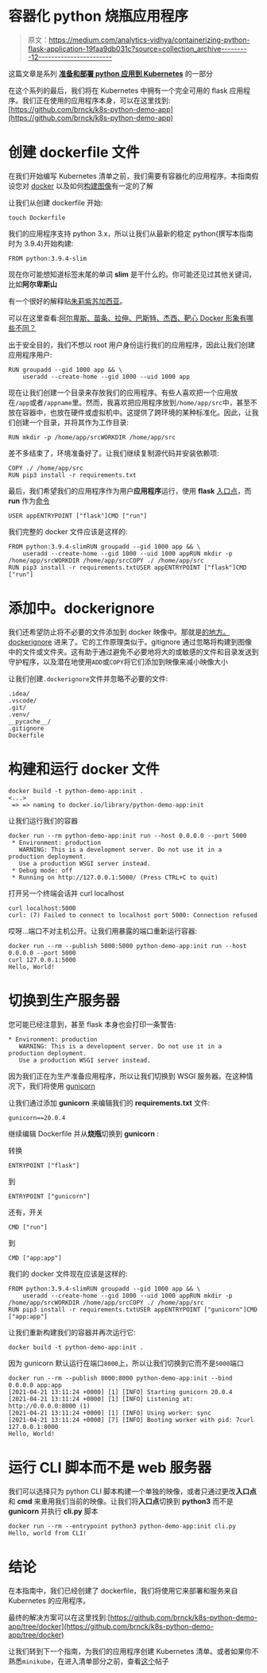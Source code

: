 # 容器化 python 烧瓶应用程序

> 原文：<https://medium.com/analytics-vidhya/containerizing-python-flask-application-19faa9db031c?source=collection_archive---------12----------------------->

这篇文章是系列 [**准备和部署 python 应用到 Kubernetes**](/@augustasberneckas/prepare-and-deploy-python-app-to-kubernetes-736b13fe4cef) 的一部分

在这个系列的最后，我们将在 Kubernetes 中拥有一个完全可用的 flask 应用程序。我们正在使用的应用程序本身，可以在这里找到:[https://github.com/brnck/k8s-python-demo-app](https://github.com/brnck/k8s-python-demo-app)

# 创建 dockerfile 文件

在我们开始编写 Kubernetes 清单之前，我们需要有容器化的应用程序。本指南假设您对 [docker](https://docs.docker.com/) 以及如何[构建图像](https://docs.docker.com/engine/reference/builder)有一定的了解

让我们从创建 dockerfile 开始:

```
touch Dockerfile
```

我们的应用程序支持 python 3.x，所以让我们从最新的稳定 python(撰写本指南时为 3.9.4)开始构建:

```
FROM python:3.9.4-slim
```

现在你可能想知道标签末尾的单词 **slim** 是干什么的。你可能还见过其他关键词，比如**阿尔卑斯山**

有一个很好的解释贴[朱莉紫苏加西亚](/@geekgirl907)。

可以在这里查看:[阿尔卑斯、苗条、拉伸、巴斯特、杰西、靶心 Docker 形象有哪些不同？](/swlh/alpine-slim-stretch-buster-jessie-bullseye-bookworm-what-are-the-differences-in-docker-62171ed4531d)

出于安全目的，我们不想以 root 用户身份运行我们的应用程序，因此让我们创建应用程序用户:

```
RUN groupadd --gid 1000 app && \
    useradd --create-home --gid 1000 --uid 1000 app
```

现在让我们创建一个目录来存放我们的应用程序。有些人喜欢把一个应用放在`/app`或者`/appname`里。然而，我喜欢把应用程序放到`/home/app/src`中，甚至不放在容器中，也放在硬件或虚拟机中。这提供了跨环境的某种标准化。因此，让我们创建一个目录，并将其作为工作目录:

```
RUN mkdir -p /home/app/srcWORKDIR /home/app/src
```

差不多结束了，环境准备好了。让我们继续复制源代码并安装依赖项:

```
COPY ./ /home/app/src
RUN pip3 install -r requirements.txt
```

最后，我们希望我们的应用程序作为用户**应用程序**运行，使用 **flask** [入口点](https://docs.docker.com/engine/reference/builder/#entrypoint)，而 **run** 作为[命令](https://docs.docker.com/engine/reference/builder/#cmd)

```
USER appENTRYPOINT ["flask"]CMD ["run"]
```

我们完整的 docker 文件应该是这样的:

```
FROM python:3.9.4-slimRUN groupadd --gid 1000 app && \
    useradd --create-home --gid 1000 --uid 1000 appRUN mkdir -p /home/app/srcWORKDIR /home/app/srcCOPY ./ /home/app/src
RUN pip3 install -r requirements.txtUSER appENTRYPOINT ["flask"]CMD ["run"]
```

# 添加中。dockerignore

我们还希望防止将不必要的文件添加到 docker 映像中。那就是[的地方。dockerignore](https://docs.docker.com/engine/reference/builder/#dockerignore-file) 进来了。它的工作原理类似于。gitignore 通过忽略将构建到图像中的文件或文件夹。这有助于通过避免不必要地将大的或敏感的文件和目录发送到守护程序，以及潜在地使用`ADD`或`COPY`将它们添加到映像来减小映像大小

让我们创建`.dockerignore`文件并忽略不必要的文件:

```
.idea/
.vscode/
.git/
.venv/
__pycache__/
.gitignore
Dockerfile
```

# 构建和运行 docker 文件

```
docker build -t python-demo-app:init .
<...>
 => => naming to docker.io/library/python-demo-app:init
```

让我们运行我们的容器

```
docker run --rm python-demo-app:init run --host 0.0.0.0 --port 5000
 * Environment: production
   WARNING: This is a development server. Do not use it in a production deployment.
   Use a production WSGI server instead.
 * Debug mode: off
 * Running on http://127.0.0.1:5000/ (Press CTRL+C to quit)
```

打开另一个终端会话并 curl localhost

```
curl localhost:5000
curl: (7) Failed to connect to localhost port 5000: Connection refused
```

哎呀...端口不对主机公开。让我们用暴露的端口重新运行容器:

```
docker run --rm --publish 5000:5000 python-demo-app:init run --host 0.0.0.0 --port 5000
curl 127.0.0.1:5000
Hello, World!
```

# 切换到生产服务器

您可能已经注意到，甚至 flask 本身也会打印一条警告:

```
* Environment: production
   WARNING: This is a development server. Do not use it in a production deployment.
   Use a production WSGI server instead.
```

因为我们正在为生产准备应用程序，所以让我们切换到 WSGI 服务器。在这种情况下，我们将使用 [gunicorn](https://gunicorn.org/)

让我们通过添加 **gunicorn** 来编辑我们的 **requirements.txt** 文件:

```
gunicorn==20.0.4
```

继续编辑 Dockerfile 并从**烧瓶**切换到 **gunicorn** :

转换

```
ENTRYPOINT ["flask"]
```

到

```
ENTRYPOINT ["gunicorn"]
```

还有，开关

```
CMD ["run"]
```

到

```
CMD ["app:app"]
```

我们的 docker 文件现在应该是这样的:

```
FROM python:3.9.4-slimRUN groupadd --gid 1000 app && \
    useradd --create-home --gid 1000 --uid 1000 appRUN mkdir -p /home/app/srcWORKDIR /home/app/srcCOPY ./ /home/app/src
RUN pip3 install -r requirements.txtUSER appENTRYPOINT ["gunicorn"]CMD ["app:app"]
```

让我们重新构建我们的容器并再次运行它:

```
docker build -t python-demo-app:init .
```

因为 gunicorn 默认运行在端口`8000`上，所以让我们切换到它而不是`5000`端口

```
docker run --rm --publish 8000:8000 python-demo-app:init --bind 0.0.0.0 app:app
[2021-04-21 13:11:24 +0000] [1] [INFO] Starting gunicorn 20.0.4
[2021-04-21 13:11:24 +0000] [1] [INFO] Listening at: http://0.0.0.0:8000 (1)
[2021-04-21 13:11:24 +0000] [1] [INFO] Using worker: sync
[2021-04-21 13:11:24 +0000] [7] [INFO] Booting worker with pid: 7curl 127.0.0.1:8000
Hello, World!
```

# 运行 CLI 脚本而不是 web 服务器

我们可以选择只为 python CLI 脚本构建一个单独的映像，或者只通过更改**入口点**和 **cmd** 来重用我们当前的映像。让我们将**入口点**切换到 **python3** 而不是 **gunicorn** 并执行 **cli.py** 脚本

```
docker run --rm --entrypoint python3 python-demo-app:init cli.py
Hello, world from CLI!
```

# 结论

在本指南中，我们已经创建了 dockerfile，我们将使用它来部署和服务来自 Kubernetes 的应用程序。

最终的解决方案可以在这里找到:[https://github.com/brnck/k8s-python-demo-app/tree/docker](https://github.com/brnck/k8s-python-demo-app/tree/docker)

让我们转到下一个指南，为我们的应用程序创建 Kubernetes 清单。或者如果你不熟悉`minikube`，在进入清单部分之前，查看[这个](https://augustasberneckas.medium.com/getting-to-know-minikube-e93f9676dea7)帖子